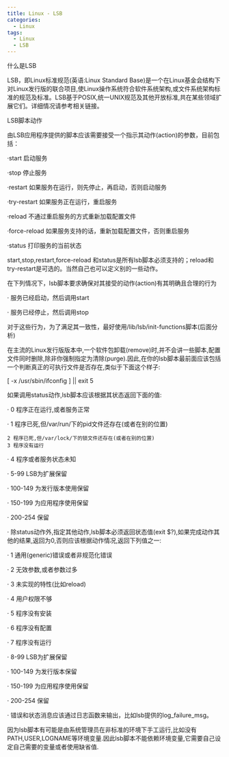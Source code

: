 ```yaml
---
title: Linux - LSB
categories:
  - Linux
tags:
  - Linux
  - LSB
---
```



<!--more-->


什么是LSB

  LSB，即Linux标准规范(英语:Linux Standard Base)是一个在Linux基金会结构下对Linux发行版的联合项目,使Linux操作系统符合软件系统架构,或文件系统架构标准的规范及标准。LSB基于POSIX,统一UNIX规范及其他开放标准,共在某些领域扩展它们。详细情况请参考相关链接。 

LSB脚本动作

由LSB应用程序提供的脚本应该需要接受一个指示其动作(action)的参数，目前包括：

·start 启动服务

·stop 停止服务

·restart 如果服务在运行，则先停止，再启动，否则启动服务

·try-restart 如果服务正在运行，重启服务

·reload 不通过重启服务的方式重新加载配置文件

·force-reload 如果服务支持的话，重新加载配置文件，否则重启服务

·status 打印服务的当前状态

start,stop,restart,force-reload 和status是所有lsb脚本必须支持的；reload和try-restart是可选的。当然自己也可以定义别的一些动作。

在下列情况下，lsb脚本要求确保对其接受的动作(action)有其明确且合理的行为

·         服务已经启动，然后调用start

·         服务已经停止，然后调用stop

对于这些行为，为了满足其一致性，最好使用/lib/lsb/init-functions脚本(后面分析)

在主流的Linux发行版版本中,一个软件包卸载(remove)时,并不会讲一些脚本,配置文件同时删除,除非你强制指定为清除(purge).因此,在你的lsb脚本最前面应该包括一个判断真正的可执行文件是否存在,类似于下面这个样子:

[ -x /usr/sbin/ifconfig ] || exit 5

如果调用status动作,lsb脚本应该根据其状态返回下面的值:

·         0 程序正在运行,或者服务正常

·         1 程序已死,但/var/run/下的pid文件还存在(或者在别的位置)

    2 程序已死,但/var/lock/下的锁文件还存在(或者在别的位置)
    3 程序没有运行

·         4 程序或者服务状态未知

·         5-99 LSB为扩展保留

·         100-149 为发行版本使用保留

·         150-199 为应用程序使用保留

·         200-254 保留

·          除status动作外,指定其他动作,lsb脚本必须返回状态值(exit $?),如果完成动作其他的结果,返回为0,否则应该根据动作情况,返回下列值之一:

·         1 通用(generic)错误或者非规范化错误

·         2 无效参数,或者参数过多

·         3 未实现的特性(比如reload)

·         4 用户权限不够

·         5 程序没有安装

·         6 程序没有配置

·         7 程序没有运行

·         8-99 LSB为扩展保留

·         100-149 为发行版本保留

·         150-199 为应用程序使用保留

·         200-254 保留

·             错误和状态消息应该通过日志函数来输出，比如lsb提供的log_failure_msg。

因为lsb脚本有可能是由系统管理员在非标准的环境下手工运行,比如没有PATH,USER,LOGNAME等环境变量.因此lsb脚本不能依赖环境变量,它需要自己设定自己需要的变量或者使用缺省值.
